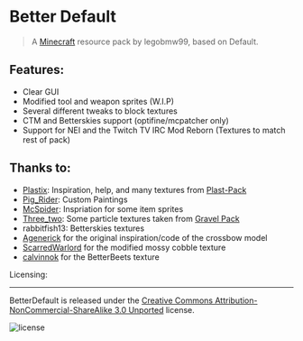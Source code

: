 Better Default
==========
>A [Minecraft](http://minecraft.net) resource pack by legobmw99, based on Default.

Features:
------
* Clear GUI
* Modified tool and weapon sprites (W.I.P)
* Several different tweaks to block textures
* CTM and Betterskies support (optifine/mcpatcher only)
* Support for NEI and the Twitch TV IRC Mod Reborn (Textures to match rest of pack)

Thanks to:
------

* [Plastix](https://oc.tc/Plastix): Inspiration, help, and many textures from [Plast-Pack](http://plastix.github.io/Plast-Pack/)
* [Pig_Rider](http://www.reddit.com/user/Pig_Rider): Custom Paintings
* [McSpider](https://oc.tc/McSpider): Inspriation for some item sprites
* [Three_two](https://oc.tc/three_two): Some particle textures taken from [Gravel Pack](https://oc.tc/forums/topics/52111bcfaf7fb0389f006b13)
* rabbitfish13: Betterskies textures
* [Agenerick](https://www.reddit.com/user/Agenerick) for the original inspiration/code of the crossbow model
* [ScarredWarlord](https://www.reddit.com/user/ScarredWarlord) for the modified mossy cobble texture
* [calvinnok](https://www.reddit.com/user/calvinnok) for the BetterBeets texture

Licensing:

------
BetterDefault is released under the [Creative Commons Attribution-NonCommercial-ShareAlike 3.0 Unported](http://creativecommons.org/licenses/by-nc-sa/3.0/) license.

![license](http://i.creativecommons.org/l/by-nc-sa/3.0/88x31.png)
